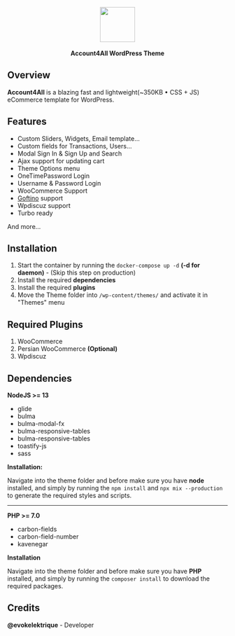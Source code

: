 <p align="center">
	<img src="./resources/images/logo.svg" height="80" />
   <br>
   <br>
   <b>Account4All WordPress Theme</b>
<p>
   
## Overview   
  
**Account4All** is a blazing fast and lightweight(~350KB &bull; CSS + JS) eCommerce template for WordPress.

## Features
  
- Custom Sliders, Widgets, Email template...
- Custom fields for Transactions, Users...
- Modal Sign In & Sign Up and Search
- Ajax support for updating cart
- Theme Options menu
- OneTimePassword Login
- Username & Password Login
- WooCommerce Support
- [Goftino](https://www.goftino.com) support
- Wpdiscuz support
- Turbo ready
  
And more...
  
## Installation

1. Start the container by running the `docker-compose up -d` **(-d for daemon)** - (Skip this step on production)
1. Install the required **dependencies**
1. Install the required **plugins**
1. Move the Theme folder into `/wp-content/themes/` and activate it in "Themes" menu

## Required Plugins

1. WooCommerce
1. Persian WooCommerce **(Optional)**
1. Wpdiscuz
  
## Dependencies

**NodeJS >= 13**

- glide
- bulma
- bulma-modal-fx
- bulma-responsive-tables
- bulma-responsive-tables
- toastify-js
- sass

**Installation:**

Navigate into the theme folder and before make sure you have **node** installed, and simply by running the `npm install` and `npx mix --production` to generate the required styles and scripts.

<hr>

**PHP >= 7.0**

- carbon-fields
- carbon-field-number
- kavenegar

**Installation**

Navigate into the theme folder and before make sure you have **PHP** installed, and simply by running the `composer install` to download the required packages.
   
## Credits
   
**@evokelektrique** - Developer
